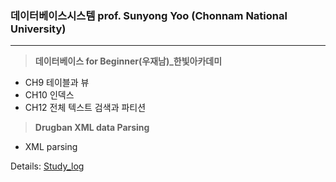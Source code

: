 ### 데이터베이스시스템 prof. Sunyong Yoo (Chonnam National University)
---
<!--
* XML 데이터 파싱코드<br>
* CH9 실습코드<br>
-->

> **데이터베이스 for Beginner(우재남)_한빛아카데미**
* CH9 테이블과 뷰
* CH10 인덱스
* CH12 전체 텍스트 검색과 파티션


> **Drugban XML data Parsing**
* XML parsing


Details: <a href="https://xxbean.notion.site/5df152fdd0d247e4b125442d22d14979?pvs=4">Study_log</a>
